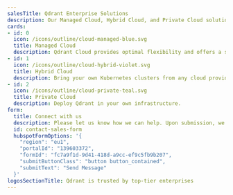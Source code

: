 ```yaml
---
salesTitle: Qdrant Enterprise Solutions
description: Our Managed Cloud, Hybrid Cloud, and Private Cloud solutions offer flexible deployment options for top-tier data privacy.
cards:
- id: 0
  icon: /icons/outline/cloud-managed-blue.svg
  title: Managed Cloud
  description: Qdrant Cloud provides optimal flexibility and offers a suite of features focused on efficient and scalable vector search - fully managed. Available on AWS, Google Cloud, and Azure.
- id: 1
  icon: /icons/outline/cloud-hybrid-violet.svg
  title: Hybrid Cloud
  description: Bring your own Kubernetes clusters from any cloud provider, on-premise infrastructure, or edge locations and connect them to the Managed Cloud.
- id: 2
  icon: /icons/outline/cloud-private-teal.svg
  title: Private Cloud
  description: Deploy Qdrant in your own infrastructure.
form:
  title: Connect with us
  description: Please let us know how we can help. Upon submission, we will provide meeting options should you wish to schedule time with our Sales team.
  id: contact-sales-form
  hubspotFormOptions: '{
    "region": "eu1",
    "portalId": "139603372",
    "formId": "fc7a9f1d-9d41-418d-a9cc-ef9c5fb9b207",
    "submitButtonClass": "button button_contained",
    "submitText": "Send Message"
  }'
logosSectionTitle: Qdrant is trusted by top-tier enterprises
---
```



